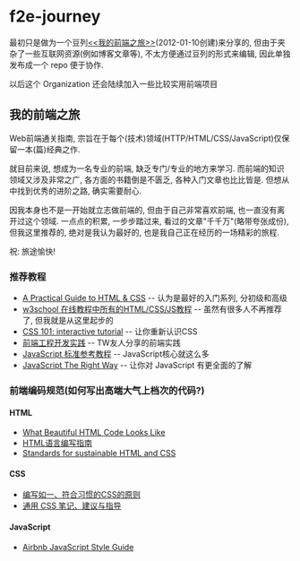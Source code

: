 # f2e-journey

最初只是做为一个豆列[<<我的前端之旅>>](http://book.douban.com/doulist/1423213/)(2012-01-10创建)来分享的, 但由于夹杂了一些互联网资源(例如博客文章等), 不太方便通过豆列的形式来编辑, 因此单独发布成一个 repo 便于协作.

以后这个 Organization 还会陆续加入一些比较实用前端项目

## 我的前端之旅
Web前端通关指南, 宗旨在于每个(技术)领域(HTTP/HTML/CSS/JavaScript)仅保留一本(篇)经典之作.


就目前来说, 想成为一名专业的前端, 缺乏专门/专业的地方来学习. 而前端的知识领域又涉及非常之广, 各方面的书籍倒是不匮乏, 各种入门文章也比比皆是. 但想从中找到优秀的进阶之路, 确实需要耐心.


因我本身也不是一开始就立志做前端的, 但由于自己非常喜欢前端, 也一直没有离开过这个领域. 一点点的积累, 一步步踏过来, 看过的文章"千千万"(略带夸张成份), 但我这里推荐的, 绝对是我认为最好的, 也是我自己正在经历的一场精彩的旅程.


祝: 旅途愉快!
　　 
### 推荐教程
* [A Practical Guide to HTML & CSS](http://learn.shayhowe.com/)
-- 认为是最好的入门系列, 分初级和高级
* [w3school 在线教程中所有的HTML/CSS/JS教程](http://www.w3school.com.cn/)
-- 虽然有很多人不再推荐了, 但我就是从这里起步的
* [CSS 101: interactive tutorial](http://www.css-101.org)
-- 让你重新认识CSS
* [前端工程开发实践](http://f2eclass.com/) 
-- TW友人分享的前端实践
* [JavaScript 标准参考教程](http://javascript.ruanyifeng.com/ )
-- JavaScript核心就这么多
* [JavaScript The Right Way](http://jstherightway.org/)
-- 让你对 JavaScript 有更全面的了解


### 前端编码规范(如何写出高端大气上档次的代码?)
#### HTML
* [What Beautiful HTML Code Looks Like](http://css-tricks.com/what-beautiful-html-code-looks-like/)
* [HTML语言编写指南](http://www.ruanyifeng.com/blog/2009/05/guide_to_semantic_html_elements.html)
* [Standards for sustainable HTML and CSS](https://github.com/mdo/code-guide)


#### CSS
* [编写如一、符合习惯的CSS的原则](https://github.com/necolas/idiomatic-css/tree/master/translations/zh-CN)
* [通用 CSS 笔记、建议与指导](https://github.com/csswizardry/CSS-Guidelines)


#### JavaScript
* [Airbnb JavaScript Style Guide](https://github.com/airbnb/javascript)
